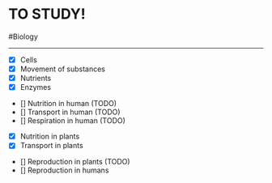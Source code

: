 # TO STUDY!
#Biology 
___

- [x] Cells
- [x] Movement of substances
- [x] Nutrients
- [x] Enzymes
- [] Nutrition in human (TODO)
- [] Transport in human (TODO)
- [] Respiration in human (TODO)
- [x] Nutrition in plants
- [x] Transport in plants
- [] Reproduction in plants (TODO)
- [] Reproduction in humans
